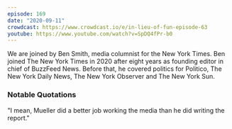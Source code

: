 ```yaml
---
episode: 169
date: "2020-09-11"
crowdcast: https://www.crowdcast.io/e/in-lieu-of-fun-episode-63
youtube: https://www.youtube.com/watch?v=SpDQ4fPr-b0
---
```


We are joined by Ben Smith, media columnist for the New York Times. Ben joined
The New York Times in 2020 after eight years as founding editor in chief of
BuzzFeed News. Before that, he covered politics for Politico, The New York
Daily News, The New York Observer and The New York Sun.

### Notable Quotations

"I mean, Mueller did a better job working the media than he did writing the report."
